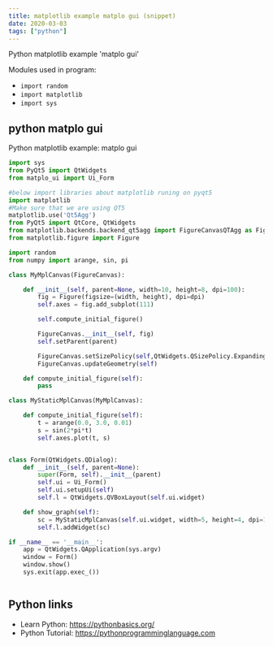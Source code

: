 ```yaml
---
title: matplotlib example matplo gui (snippet)
date: 2020-03-03
tags: ["python"]
---
```

Python matplotlib example 'matplo gui'


Modules used in program: 
* `import random`
* `import matplotlib`
* `import sys`

## python matplo gui

Python matplotlib example: matplo gui

```python
import sys
from PyQt5 import QtWidgets
from matplo_ui import Ui_Form

#below import libraries about matplotlib runing on pyqt5 
import matplotlib
#Make sure that we are using QT5
matplotlib.use('Qt5Agg')
from PyQt5 import QtCore, QtWidgets
from matplotlib.backends.backend_qt5agg import FigureCanvasQTAgg as FigureCanvas
from matplotlib.figure import Figure

import random
from numpy import arange, sin, pi

class MyMplCanvas(FigureCanvas):

	def __init__(self, parent=None, width=10, height=8, dpi=100):
		fig = Figure(figsize=(width, height), dpi=dpi)
		self.axes = fig.add_subplot(111)

		self.compute_initial_figure()

		FigureCanvas.__init__(self, fig)
		self.setParent(parent)

		FigureCanvas.setSizePolicy(self,QtWidgets.QSizePolicy.Expanding,QtWidgets.QSizePolicy.Expanding)
		FigureCanvas.updateGeometry(self)

	def compute_initial_figure(self):
		pass

class MyStaticMplCanvas(MyMplCanvas):

	def compute_initial_figure(self):
		t = arange(0.0, 3.0, 0.01)
		s = sin(2*pi*t)
		self.axes.plot(t, s)


class Form(QtWidgets.QDialog):
	def __init__(self, parent=None):
		super(Form, self).__init__(parent)
		self.ui = Ui_Form()
		self.ui.setupUi(self)
		self.l = QtWidgets.QVBoxLayout(self.ui.widget)

	def show_graph(self):
		sc = MyStaticMplCanvas(self.ui.widget, width=5, height=4, dpi=100)
		self.l.addWidget(sc)

if __name__ == '__main__':
	app = QtWidgets.QApplication(sys.argv)
	window = Form()
	window.show()
	sys.exit(app.exec_())



```

## Python links

- Learn Python: https://pythonbasics.org/
- Python Tutorial: https://pythonprogramminglanguage.com
